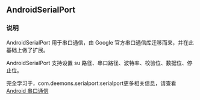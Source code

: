 ## AndroidSerialPort

### 说明

AndroidSerialPort 用于串口通信，由 Google 官方串口通信库迁移而来，并在此基础上做了扩展。

AndroidSerialPort 支持设置 su 路径、串口路径、波特率、校验位、数据位、停止位。

完全学习于，com.deemons.serialport:serialport更多相关信息，请查看 [Android 串口通信](https://github.com/Deemonser/AndroidSerialPort)